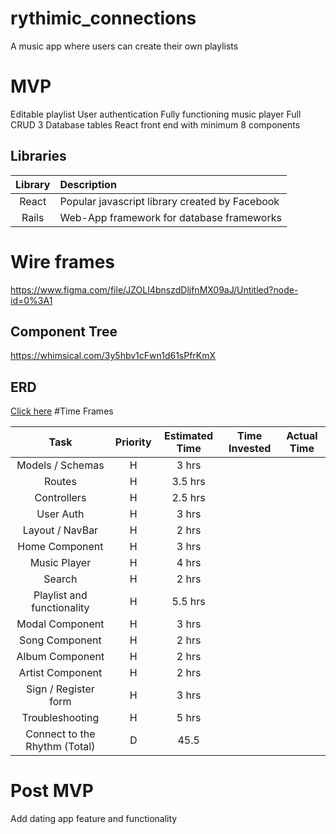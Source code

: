 # rythimic_connections

A music app where users can create their own playlists

# MVP 
Editable playlist
User authentication
Fully functioning music player
Full CRUD
3 Database tables
React front end with minimum 8 components

## Libraries

|     Library      | Description                                |
| :--------------: | :----------------------------------------- |
|      React       | Popular javascript library created by Facebook|
|      Rails       | Web-App framework for database frameworks | 

# Wire frames

https://www.figma.com/file/JZOLI4bnszdDljfnMX09aJ/Untitled?node-id=0%3A1

## Component Tree
https://whimsical.com/3y5hbv1cFwn1d61sPfrKmX

## ERD
[Click here](https://viewer.diagrams.net/?highlight=0000ff&edit=_blank&layers=1&nav=1&title=Untitled.drawio#R7Vtdc6IwFP01PrYDAdQ%2BqtVuZ9tdt7Sz2ycnlRSzg4QNocr%2B%2Bg0lgAE%2FsNViWV5ac%2FJhbm5y7skFW9pgvryi0JvdEgs5LaBYy5Z22QKgYxj8bwSEMdBVLmLAptiKITUDTPwXiY4CDLCFfKkdI8Rh2JPBKXFdNGUSBiklC7nZM3HkL%2FWgjQqAOYVOEf2JLTaL0baiZPgXhO0Zy1XMYdJWAP4MWmSxAmnDljaghLD403w5QE60csmqxP1GG2rTeVHksjIdRn0TeYNv%2FRF9vr7%2FGnbsqx%2FjMzHKC3QCYW8LtB0%2BXt%2FCL9GkWSgWov0niGba94iPGSZuS%2BvxeoocyPALyur5J1v8fx3H96C7L9a76T%2FcJhXconXt94ZfDZLRKm3kbqm3gS6co5qbOKUIMmRNIKu5oYFnfYShQDIQLGaYIdOD06i84MGFN5qxucNLKv8IfS8m%2FGe8RFY6wAuiDC03kqSaUi8PWIjMEaMhbyI6aEBEKxGs9LZg70XG%2FRcCmq3QfoJBEW3sdOSMkfkHQcr7EPRFYVmQxQOUKBLKZsQmLnSGGdqnJHCtaEkuFV7K2twQ4onF%2B40YC0WwhQEj8tL6DFLWi6InB1ziogQb4Wj6r8Mi10paDO94k3tyC90wrlhpFk8%2FmvN2l3ATSUCnaMtagPWuS7e8FPrXOEJ0HRPMvzl1uW7ILlfbuSG43TZiolfOnek03u5hcJIheHzTe7y5Nu9rTmxNFP78JgY%2BopPaO7LRGnXTGqCjyFqjKDVUdY3WSMGDiw3tJENR7%2B6%2BCUSf3sD%2FIBA1FF03iu6e2m1Qa26DyVroIhn8ejvbtmYHuTZy42C40sCLroP%2B5lullgvuoKvkvB%2BPeNCrpNquYntwz9HwV9T%2FXAdGAjymG4MXLpdSKVwtjRHF3HBEBfjJd9sGQim9297FD%2FpJCjjz%2B7crs%2BYhsdFvp2EinkMbTQLqnO5KNjKxbjIRKLlgDyq%2FyneqUQKlwnIqGM6Uc0XXJcVwbnS6b1ENBwz1RslQX4muVHO6Uo3l7XF1pXGSsuLBHN7VXVZc111WPPiIfhJp8R4zx9D3F4RaEwvbyK974G8UTt0UjqrsflYB1gkccLRUWCUKR0pOyBpnS45CZDGOlpxQkxcjd0kWrcrkhLr5ZcPi4x5zUiZr8ES3nU6fuPbuB8Pbx%2BA%2BxT577yileWL7MCV4NXck5A2%2FgzgOwBM5dappJXnieBnzbkMTcia8TBKzUprY%2FEKURBPRO8InwxLOUzBvSKLsS5ZqniWMcizRMY6159bdcBvaEItT9tmHXkVCBBi53JvyEQ%2Faig9akhcmc5SUnVXPgaEja4msMkdCWUXxNGd1q4RR9ZHOp6XaevFIJ8d89Uh39w%2F8vJj9aib2aPbDI234Dw%3D%3D)
#Time Frames

| Task          | Priority | Estimated Time | Time Invested | Actual Time |
| :-------------: | :------: | :------------: | :-----------: | :---------:|
| Models / Schemas | H | 3 hrs | | |
| Routes | H | 3.5 hrs | | |
| Controllers | H | 2.5 hrs | | |
| User Auth | H | 3 hrs | | |
| Layout / NavBar | H | 2 hrs | | |
| Home Component | H | 3 hrs | | |
| Music Player | H | 4 hrs | | |
| Search | H | 2 hrs | | |
| Playlist and functionality | H | 5.5 hrs | | |
| Modal Component | H | 3 hrs | | |
| Song Component | H | 2 hrs | | |
| Album Component | H | 2 hrs | | |
| Artist Component | H | 2 hrs | | |
| Sign / Register form | H | 3 hrs | | |
| Troubleshooting | H | 5 hrs | | |
| Connect to the Rhythm (Total) | D | 45.5 | | |


# Post MVP

Add dating app feature and functionality









